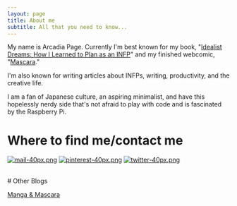 ```yaml
---
layout: page
title: About me
subtitle: All that you need to know...
---
```


My name is Arcadia Page. Currently I'm best known for my book, "[Idealist Dreams: How I Learned to Plan as an INFP](https://arcadiapage.itch.io/idealist-dreams)" and my finished webcomic, "[Mascara](https://www.smackjeeves.com/discover/detail?titleNo=59912&articleNo=1)."

I'm also known for writing articles about INFPs, writing, productivity, and the creative life.

I am a fan of Japanese culture, an aspiring minimalist, and have this hopelessly nerdy side that's not afraid to play with code and is fascinated by the Raspberry Pi. 

# Where to find me/contact me

[![mail-40px.png](https://i.postimg.cc/yxz84Qmx/mail-40px.png)](mailto:arcadiapage@gmail.com) [![pinterest-40px.png](https://i.postimg.cc/gJh27F61/pinterest-40px.png)](https://www.pinterest.com/arcadiapage/) [![twitter-40px.png](https://i.postimg.cc/R0y0GVqc/twitter-40px.png)](https://twitter.com/arcadiapage) 

<br/>
# Other Blogs

[Manga & Mascara](https://manga-arcadia.blogspot.com/)

